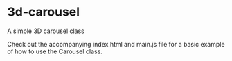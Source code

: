 # 3d-carousel
A simple 3D carousel class

Check out the accompanying index.html and main.js file for a basic example of how to use the Carousel class.